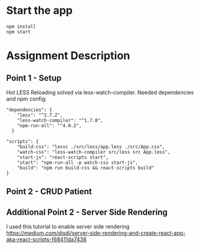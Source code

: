 # Start the app
```
npm install
npm start
```

# Assignment Description
## Point 1 - Setup
Hot LESS Reloading solved via less-watch-compiler. Needed dependencies and npm config:
```
"dependencies": {
    "less": "^2.7.2",
    "less-watch-compiler": "^1.7.0",
    "npm-run-all": "^4.0.2",
  }
```

```
"scripts": {
    "build-css": "lessc ./src/less/app.less ./src/App.css",
    "watch-css": "less-watch-compiler src/less src App.less",
    "start-js": "react-scripts start",
    "start": "npm-run-all -p watch-css start-js",
    "build": "npm run build-css && react-scripts build"
}
```

## Point 2 - CRUD Patient



## Additional Point 2 - Server Side Rendering
I used this tutorial to enable server side rendering
https://medium.com/disdj/server-side-rendering-and-create-react-app-aka-react-scripts-f68411da7438
